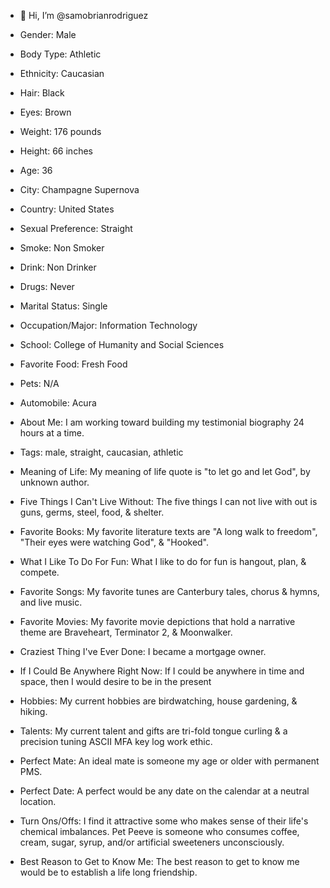 - 👋 Hi, I’m @samobrianrodriguez

- Gender:	Male
- Body Type:	Athletic
- Ethnicity:	Caucasian
- Hair:	Black
- Eyes:	Brown
- Weight:	176 pounds
- Height:	66 inches
- Age:	36
- City:	Champagne Supernova
- Country:	United States
- Sexual Preference:	Straight
- Smoke:	Non Smoker
- Drink:	Non Drinker
- Drugs:	Never
- Marital Status:	Single
- Occupation/Major:	Information Technology
- School:	College of Humanity and Social Sciences
- Favorite Food:	Fresh Food
- Pets:	N/A
- Automobile:	Acura
- About Me:	I am working toward building my testimonial biography 24 hours at a time.
- Tags:	male, straight, caucasian, athletic

- Meaning of Life: My meaning of life quote is "to let go and let God", by unknown author.
- Five Things I Can't Live Without: The five things I can not live with out is guns, germs, steel, food, & shelter.
- Favorite Books: My favorite literature texts are "A long walk to freedom", "Their eyes were watching God", & "Hooked".
- What I Like To Do For Fun: What I like to do for fun is hangout, plan, & compete.
- Favorite Songs: My favorite tunes are Canterbury tales, chorus & hymns, and live music.
- Favorite Movies: My favorite movie depictions that hold a narrative theme are Braveheart, Terminator 2, & Moonwalker.
- Craziest Thing I've Ever Done: I became a mortgage owner.
- If I Could Be Anywhere Right Now: If I could be anywhere in time and space, then I would desire to be in the present
- Hobbies: My current hobbies are birdwatching, house gardening, & hiking.
- Talents: My current talent and gifts are tri-fold tongue curling & a precision tuning ASCII MFA key log work ethic.
- Perfect Mate: An ideal mate is someone my age or older with permanent PMS.
- Perfect Date: A perfect would be any date on the calendar at a neutral location.
- Turn Ons/Offs: I find it attractive some who makes sense of their life's chemical imbalances. Pet Peeve is someone who consumes coffee, cream, sugar, syrup, and/or artificial sweeteners unconsciously.
- Best Reason to Get to Know Me: The best reason to get to know me would be to establish a life long friendship.

<!---
samobrianrodriguez/samobrianrodriguez is a ✨ special ✨ repository because its `README.md` (this file) appears on your GitHub profile.
You can click the Preview link to take a look at your changes.
--->
